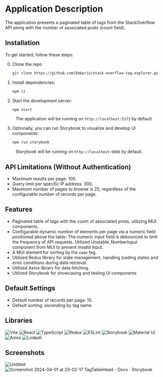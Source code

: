 # Application Description

The application presents a paginated table of tags from the StackOverflow API along with the number of associated posts (count field).

## Installation

To get started, follow these steps:

0. Clone the repo

   ```sh
   git clone https://github.com/Emkerix/stack-overflow-tag-explorer.git
   ```

1. Install dependencies:

   ```sh
   npm ci
   ```

2. Start the development server:

   ```sh
   npm start
   ```

   &ensp; The application will be running on `http://localhost:5173` by default.

3. Optionally, you can run Storybook to visualize and develop UI components:<br>

   ```sh
   npm run storybook
   ```

   &ensp; Storybook will be running on `http://localhost:6006` by default.

## API Limitations (Without Authentication)

- Maximum results per page: 100.
- Query limit per specific IP address: 300.
- Maximum number of pages to browse is 25, regardless of the configurable number of records per page.

## Features

- Paginated table of tags with the count of associated posts, utilizing MUI components.
- Configurable dynamic number of elements per page via a numeric field positioned above the table. The numeric input field is debounced to limit the frequency of API requests. Utilized Unstable_NumberInput component from MUI to prevent invalid input.
- A MUI element for sorting by the `name` tag.
- Utilized Redux library for state management, handling loading states and error conditions during data retrieval.
- Utilized Axios library for data fetching.
- Utilized Storybook for showcasing and testing UI components

## Default Settings

- Default number of records per page: 10.
- Default sorting: ascending by tag name.

## Libraries

![Vite][Vite]
![React][React.js]
![TypeScript][TypeScript]
![Redux][Redux]
![ESLint][ESLint]
![Storybook][Storybook]
![Material UI][Material UI]
![Axios][Axios]
![Lodash][Lodash]

[Vite]: https://img.shields.io/badge/Vite-B73BFE?style=for-the-badge&logo=vite&logoColor=FFD62E
[React.js]: https://img.shields.io/badge/React-20232A?style=for-the-badge&logo=react&logoColor=61DAFB
[Redux]: https://img.shields.io/badge/Redux-593D88?style=for-the-badge&logo=redux&logoColor=white
[TypeScript]: https://img.shields.io/badge/TypeScript-007ACC?style=for-the-badge&logo=typescript&logoColor=white
[ESLint]: https://img.shields.io/badge/eslint-3A33D1?style=for-the-badge&logo=eslint&logoColor=white
[Storybook]: https://img.shields.io/badge/storybook-FF4785?style=for-the-badge&logo=storybook&logoColor=white
[Material UI]: https://img.shields.io/badge/Material%20UI-007FFF?style=for-the-badge&logo=mui&logoColor=white
[Axios]: https://img.shields.io/badge/axios-671ddf?&style=for-the-badge&logo=axios&logoColor=white
[Lodash]: https://img.shields.io/badge/-3492FF?style=for-the-badge&logo=lodash&logoColor=white

## Screenshots
![Untitled](https://github.com/Emkerix/stack-overflow-tag-explorer/assets/92579344/e5702b14-3459-4ed8-9546-f93dc1a9767f)
![Screenshot 2024-04-01 at 23-02-17 TagTableHead - Docs ⋅ Storybook](https://github.com/Emkerix/stack-overflow-tag-explorer/assets/92579344/5a3b537c-34ed-44ea-8f96-4a57912a3535)



